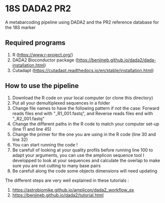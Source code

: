 # 18S DADA2 PR2

A metabarcoding pipeline using DADA2 and the PR2 reference database for the 18S marker 

## Required programs

1. R (https://www.r-project.org/)
2. DADA2 Bioconductor package (https://benjjneb.github.io/dada2/dada-installation.html)
3. Cutadapt (https://cutadapt.readthedocs.io/en/stable/installation.html)

## How to use the pipeline 

1. Download the R code on your local computer (or clone this directory)
2. Put all your demultiplexed sequences in a folder
3. Change file names to have the following pattern if not the case: Forward reads files end with "_R1_001.fastq", and Reverse reads files end with "_R2_001.fastq"
4. Change the different paths in the R code to match your computer set-up (line 11 and line 45)
5. Change the primer for the one you are using in the R code (line 30 and line 32)
6. You can start running the code ! 
7. Be carefull of looking at your quality profils before running line 100 to adapt your arguments, you can use the amplicon sequence tool I developped to look at your sequences and calculate the overlap to make sure you are not cutting to many base pairs 
8. Be carefull along the code some objects dimensions will need updating

The different steps are very well explained in these tutorials : 
1. https://astrobiomike.github.io/amplicon/dada2_workflow_ex
2. https://benjjneb.github.io/dada2/tutorial.html